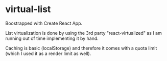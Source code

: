 # virtual-list

Boostrapped with Create React App.

List virtualization is done by using the 3rd party "react-virtualized" as I am running out of time implementing it by hand.

Caching is basic (localStorage) and therefore it comes with a quota limit (which I used it as a render limit as well).
